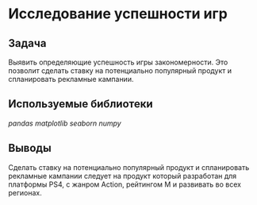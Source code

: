 # Исследование успешности игр

## Задача

Выявить определяющие успешность игры закономерности. Это позволит сделать ставку на потенциально популярный продукт и спланировать рекламные кампании.

## Используемые библиотеки

*pandas*  *matplotlib*  *seaborn*  *numpy*

## Выводы

Сделать ставку на потенциально популярный продукт и спланировать рекламные кампании следует на продукт который разработан для платформы PS4, с жанром Action, рейтингом М и развивать во всех регионах.
